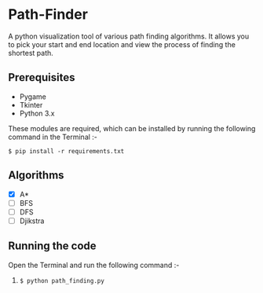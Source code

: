 # Path-Finder
A python visualization tool of various path finding algorithms. It allows you to pick your start and end location and view the process of finding the shortest path.

## Prerequisites 
- Pygame
- Tkinter
- Python 3.x

These modules are required, which can be installed by running the following command in the Terminal :-

`$ pip install -r requirements.txt`


## Algorithms 
- [x] A* 
- [ ] BFS
- [ ] DFS
- [ ] Djikstra

## Running the code

Open the Terminal and run the following command :-

1. `$ python path_finding.py`
